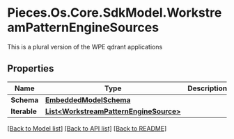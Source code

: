 # Pieces.Os.Core.SdkModel.WorkstreamPatternEngineSources
This is a plural version of the WPE qdrant applications

## Properties

Name | Type | Description | Notes
------------ | ------------- | ------------- | -------------
**Schema** | [**EmbeddedModelSchema**](EmbeddedModelSchema.md) |  | [optional] 
**Iterable** | [**List&lt;WorkstreamPatternEngineSource&gt;**](WorkstreamPatternEngineSource.md) |  | 

[[Back to Model list]](../README.md#documentation-for-models) [[Back to API list]](../README.md#documentation-for-api-endpoints) [[Back to README]](../README.md)

